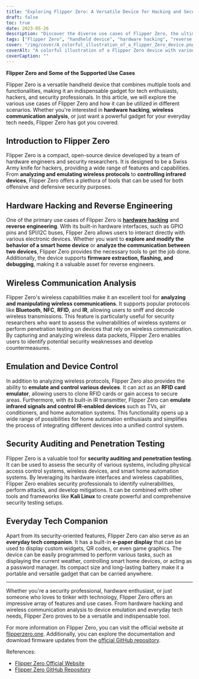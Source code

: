 ```yaml
---
title: "Exploring Flipper Zero: A Versatile Device for Hacking and Security"
draft: false
toc: true
date: 2023-05-26
description: "Discover the diverse use cases of Flipper Zero, the ultimate handheld gadget for hardware hacking, wireless communication analysis, and everyday tech needs."
tags: ["Flipper Zero", "handheld device", "hardware hacking", "reverse engineering", "wireless communication analysis", "device control", "security auditing", "penetration testing", "everyday tech companion", "open-source", "Bluetooth", "NFC", "RFID", "IR", "emulation", "security testing", "Kali Linux", "e-paper display", "QR codes", "home automation", "security vulnerabilities", "wireless protocols", "firmware extraction", "flashing", "debugging", "physical access control systems", "smart home automation systems", "device emulation", "wireless system vulnerabilities", "countermeasures", "compact gadget"]
cover: "/img/cover/A_colorful_illustration_of_a_Flipper_Zero_device.png"
coverAlt: "A colorful illustration of a Flipper Zero device with various tools and wireless signals around it, symbolizing its versatility and capabilities"
coverCaption: ""
---
```


**Flipper Zero and Some of the Supported Use Cases**

Flipper Zero is a versatile handheld device that combines multiple tools and functionalities, making it an indispensable gadget for tech enthusiasts, hackers, and security professionals. In this article, we will explore the various use cases of Flipper Zero and how it can be utilized in different scenarios. Whether you're interested in **hardware hacking**, **wireless communication analysis**, or just want a powerful gadget for your everyday tech needs, Flipper Zero has got you covered.

## Introduction to Flipper Zero

Flipper Zero is a compact, open-source device developed by a team of hardware engineers and security researchers. It is designed to be a Swiss Army knife for hackers, providing a wide range of features and capabilities. From **analyzing and emulating wireless protocols** to **controlling infrared devices**, Flipper Zero offers a plethora of tools that can be used for both offensive and defensive security purposes.

## Hardware Hacking and Reverse Engineering

One of the primary use cases of Flipper Zero is [**hardware hacking**](https://simeononsecurity.com/articles/hardware-hacker-essential-tools-techniques/) and **reverse engineering**. With its built-in hardware interfaces, such as GPIO pins and SPI/I2C buses, Flipper Zero allows users to interact directly with various electronic devices. Whether you want to **explore and modify the behavior of a smart home device** or **analyze the communication between two devices**, Flipper Zero provides the necessary tools to get the job done. Additionally, the device supports **firmware extraction, flashing, and debugging**, making it a valuable asset for reverse engineers.

## Wireless Communication Analysis

Flipper Zero's wireless capabilities make it an excellent tool for **analyzing and manipulating wireless communications**. It supports popular protocols like **Bluetooth**, **NFC**, **RFID**, and **IR**, allowing users to sniff and decode wireless transmissions. This feature is particularly useful for security researchers who want to assess the vulnerabilities of wireless systems or perform penetration testing on devices that rely on wireless communication. By capturing and analyzing wireless data packets, Flipper Zero enables users to identify potential security weaknesses and develop countermeasures.

## Emulation and Device Control

In addition to analyzing wireless protocols, Flipper Zero also provides the ability to **emulate and control various devices**. It can act as an **RFID card emulator**, allowing users to clone RFID cards or gain access to secure areas. Furthermore, with its built-in IR transmitter, Flipper Zero can **emulate infrared signals and control IR-enabled devices** such as TVs, air conditioners, and home automation systems. This functionality opens up a wide range of possibilities for home automation enthusiasts and simplifies the process of integrating different devices into a unified control system.

## Security Auditing and Penetration Testing

Flipper Zero is a valuable tool for **security auditing and penetration testing**. It can be used to assess the security of various systems, including physical access control systems, wireless devices, and smart home automation systems. By leveraging its hardware interfaces and wireless capabilities, Flipper Zero enables security professionals to identify vulnerabilities, perform attacks, and develop mitigations. It can be combined with other tools and frameworks like **Kali Linux** to create powerful and comprehensive security testing setups.

## Everyday Tech Companion

Apart from its security-oriented features, Flipper Zero can also serve as an **everyday tech companion**. It has a built-in **e-paper display** that can be used to display custom widgets, QR codes, or even game graphics. The device can be easily programmed to perform various tasks, such as displaying the current weather, controlling smart home devices, or acting as a password manager. Its compact size and long-lasting battery make it a portable and versatile gadget that can be carried anywhere.

______

Whether you're a security professional, hardware enthusiast, or just someone who loves to tinker with technology, Flipper Zero offers an impressive array of features and use cases. From hardware hacking and wireless communication analysis to device emulation and everyday tech needs, Flipper Zero proves to be a versatile and indispensable tool.

For more information on Flipper Zero, you can visit the official website at [flipperzero.one](https://flipperzero.one/). Additionally, you can explore the documentation and download firmware updates from the [official GitHub repository](https://github.com/flipperdevices/flipper-zero-firmware).

References:
- [Flipper Zero Official Website](https://flipperzero.one/)
- [Flipper Zero GitHub Repository](https://github.com/flipperdevices/flipper-zero-firmware)
